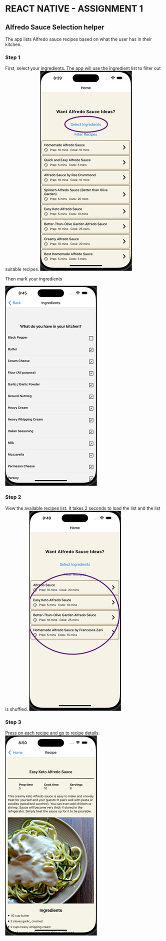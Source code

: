 # REACT NATIVE - ASSIGNMENT 1

## Alfredo Sauce Selection helper

The app lists Alfredo sauce recipes based on what the user has in their kitchen.

### Step 1

First, select your ingredients. The app will use the ingredient list to filter out suitable recipes.
![Screen 1 - Select Ingredients button](./assets/Step1-1.jpeg)

Then mark your ingredients

![Ingredients list](./assets/Step1-2.jpeg)

### Step 2

View the available recipes list. It takes 2 seconds to load the list and the list is shuffled.
![Recipe list](./assets/Step2-1.jpeg)

### Step 3

Press on each recipe and go to recipe details.
![Recipe details](./assets/Step2-2.jpeg)
